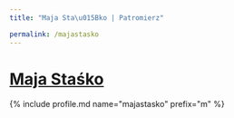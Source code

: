 ```yaml
---
title: "Maja Sta\u015Bko | Patromierz"

permalink: /majastasko
---
```


# [Maja Staśko](https://patronite.pl/majastasko)

{% include profile.md name="majastasko" prefix="m" %}
